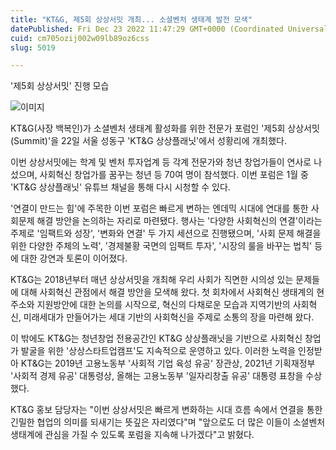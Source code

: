 ```yaml
---
title: "KT&G, 제5회 상상서밋 개최... 소셜벤처 생태계 발전 모색"
datePublished: Fri Dec 23 2022 11:47:29 GMT+0000 (Coordinated Universal Time)
cuid: cm705ozij002w09lb89oz6css
slug: 5019

---
```



'제5회 상상서밋' 진행 모습

![이미지](https://cdn.hashnode.com/res/hashnode/image/upload/v1739258648473/4fba47ec-67cb-4a45-8595-3a54233c3439.jpeg)

KT&G(사장 백복인)가 소셜벤처 생태계 활성화를 위한 전문가 포럼인 '제5회 상상서밋(Summit)'을 22일 서울 성동구 'KT&G 상상플래닛'에서 성황리에 개최했다.

이번 상상서밋에는 학계 및 벤처 투자업계 등 각계 전문가와 청년 창업가들이 연사로 나섰으며, 사회혁신 창업가를 꿈꾸는 청년 등 70여 명이 참석했다. 이번 포럼은 1월 중 'KT&G 상상플래닛' 유튜브 채널을 통해 다시 시청할 수 있다.

'연결이 만드는 힘'에 주목한 이번 포럼은 빠르게 변하는 엔데믹 시대에 연대를 통한 사회문제 해결 방안을 논의하는 자리로 마련됐다. 행사는 '다양한 사회혁신의 연결'이라는 주제로 '임팩트와 성장', '변화와 연결' 두 가지 세션으로 진행됐으며, '사회 문제 해결을 위한 다양한 주체의 노력', '경제불황 국면의 임팩트 투자', '시장의 룰을 바꾸는 법칙' 등에 대한 강연과 토론이 이어졌다.

KT&G는 2018년부터 매년 상상서밋을 개최해 우리 사회가 직면한 시의성 있는 문제들에 대해 사회혁신 관점에서 해결 방안을 모색해 왔다. 첫 회차에서 사회혁신 생태계의 현주소와 지원방안에 대한 논의를 시작으로, 혁신의 다채로운 모습과 지역기반의 사회혁신, 미래세대가 만들어가는 세대 기반의 사회혁신을 주제로 소통의 장을 마련해 왔다.

이 밖에도 KT&G는 청년창업 전용공간인 KT&G 상상플래닛을 기반으로 사회혁신 창업가 발굴을 위한 '상상스타트업캠프'도 지속적으로 운영하고 있다. 이러한 노력을 인정받아 KT&G는 2019년 고용노동부 '사회적 기업 육성 유공' 장관상, 2021년 기획재정부 '사회적 경제 유공' 대통령상, 올해는 고용노동부 '일자리창출 유공' 대통령 표창을 수상했다.

KT&G 홍보 담당자는 "이번 상상서밋은 빠르게 변화하는 시대 흐름 속에서 연결을 통한 긴밀한 협업의 의미를 되새기는 뜻깊은 자리였다"며 "앞으로도 더 많은 이들이 소셜벤처 생태계에 관심을 가질 수 있도록 포럼을 지속해 나가겠다"고 밝혔다.